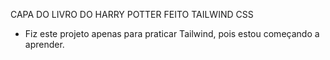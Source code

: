 CAPA DO LIVRO DO HARRY POTTER FEITO TAILWIND CSS
- Fiz este projeto apenas para praticar Tailwind, pois estou começando a aprender.
